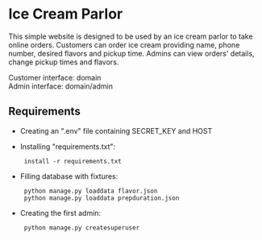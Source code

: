 # Ice Cream Parlor

This simple website is designed to be used by an ice cream parlor
to take online orders.
Customers can order ice cream providing name, phone number,
desired flavors and pickup time. 
Admins can view orders' details, change pickup times and flavors.

Customer interface: domain <br>
Admin interface: domain/admin

## Requirements

- Creating an ".env" file containing SECRET_KEY and HOST

- Installing "requirements.txt":

       install -r requirements.txt

- Filling database with fixtures:

       python manage.py loaddata flavor.json
       python manage.py loaddata prepduration.json

- Creating the first admin:

       python manage.py createsuperuser


